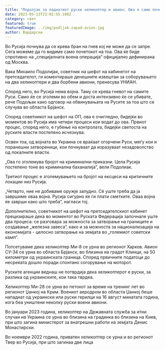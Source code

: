 ```yaml
---
title: "Подолјак за паднатиот руски хеликоптер и авион: Ова е само почеток"
date: 2023-05-13T23:02:55.100Z
category: свет
featured: true
featuredImage: ../img/podljak-zapad-avion.jpg
author: Вардарски
---
```

Во Русија почнува да се крева бран на гнев кој не може да се запре. Сега можеме да го видиме само почетокот на тоа. Ова ќе биде спротивно на „специјалната воена операција“ официјално дефинирана од Москва.

Вака Михаило Подолијак, советник на шефот на кабинетот на претседателот, ги коментираше денешните извештаи за соборувањето на два хеликоптери и два борбени авиони, пренесува УНИАН.

Според него, во Русија нема војна. Таму се крева гневот на самите Руси. Само ќе се зголеми во обем и доста интензивно ќе се убивате, рече Подољак како одговор на обвинувањата на Русите за тоа што се случува во областа Брјанск.

Според советникот на шефот на ОП, ова е очигледно, бидејќи во моментов во Русија има четири процеси кои водат до ова. Првиот процес, според него, е губење на контролата, бидејќи светоста на руските власти постепено исчезнува.

Освен тоа, од војната во Украина се враќаат огорчени Руси, меѓу кои и поранешни затвореници, кои почнуваат да изразуваат незадоволство од локалните власти.

„Ова го зголемува бројот на криминални приказни. Цела Русија постепено тоне во криминална баханалија“, вели Подолиак.

Третиот процес е зголемувањето на бројот на ексцеси на критичните локации низ Русија.

„Четврто, ние не добиваме оружје залудно. Сè уште треба да ја завршиме оваа војна. Русија сигурно ќе ги плати сметките. Оваа војна ќе заврши како што треба“, нагласи тој.

Дополнително, советникот на шефот на претседателскиот кабинет прецизираше дека во моментот во Руската Федерација започнале уште два процеса: се разговара за можноста за затворање на границите и создавање „железна завеса“, како и за можноста за национализација на економијата - целосно затворање на земјата во „големиот советски камп“.

Потсетуваме дека хеликоптер Ми-8 се урна во регионот Харков. Авион СУ-34 се урна во областа Брјанск, во близина на градот Клинци, на 50 километри од украинската граница. Според првичните податоци до несреќата дошло поради спонтано согорување на моторот.

Руските агенции веднаш не потврдија дека хеликоптерот е руски, за разлика од украинските, кои така тврдеа.

Хеликоптер Ми-28 се урна во петокот за време на тренинг лет во регионот Џанкој на Крим. Воениот аеродром во областа Џанкој беше нападнат од украински или руски герилци на 16 август минатата година, кога беа уништени неколку руски воени авиони.

Во јануари 2023 година, хеликоптер на Државната служба за итни случаи на Украина се урна во близина на градинка во близина на Киев, при што загина министерот за внатрешни работи на земјата Денис Монастирски.

Во ноември 2022 година, приватен хеликоптер се урна и во регионот Твер во Русија, при што загинаа две лица